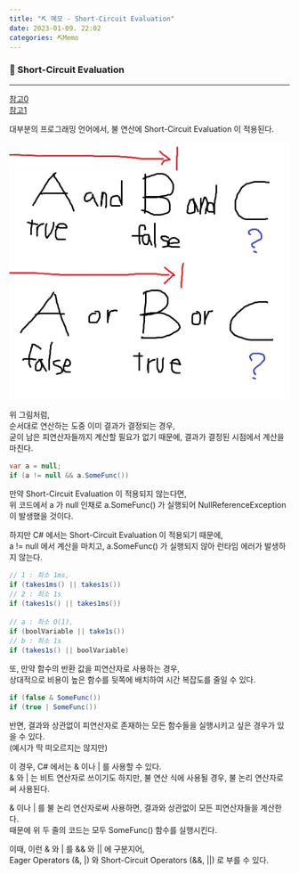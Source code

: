 ```yaml
---
title: "⛏️ 메모 - Short-Circuit Evaluation"
date: 2023-01-09. 22:02
categories: ⛏️Memo
---
```


### 💎 Short-Circuit Evaluation

---

[참고0](https://en.wikipedia.org/wiki/Short-circuit_evaluation)  
[참고1](https://code-lab1.tistory.com/68)  

대부분의 프로그래밍 언어에서, 불 연산에 Short-Circuit Evaluation 이 적용된다.  

![그림](/assets/img/2023/230109_0000.jpg)

위 그림처럼,  
순서대로 연산하는 도중 이미 결과가 결정되는 경우,  
굳이 남은 피연산자들까지 계산할 필요가 없기 때문에, 결과가 결정된 시점에서 계산을 마친다.  

```cs
var a = null;
if (a != null && a.SomeFunc())
```

만약 Short-Circuit Evaluation 이 적용되지 않는다면,  
위 코드에서 a 가 null 인채로 a.SomeFunc() 가 실행되어 NullReferenceException 이 발생했을 것이다.  

하지만 C# 에서는 Short-Circuit Evaluation 이 적용되기 때문에,  
a != null 에서 계산을 마치고, a.SomeFunc() 가 실행되지 않아 런타임 에러가 발생하지 않는다.

```cs
// 1 : 최소 1ms,
if (takes1ms() || takes1s())
// 2 : 최소 1s
if (takes1s() || takes1ms())

// a : 최소 O(1),
if (boolVariable || take1s())
// b : 최소 1s
if (takes1s() || boolVariable)
```

또, 만약 함수의 반환 값을 피연산자로 사용하는 경우,  
상대적으로 비용이 높은 함수를 뒷쪽에 배치하여 시간 복잡도를 줄일 수 있다.  

```cs
if (false & SomeFunc())
if (true | SomeFunc())
```

반면, 결과와 상관없이 피연산자로 존재하는 모든 함수들을 실행시키고 싶은 경우가 있을 수 있다.  
(예시가 딱 떠오르지는 않지만)  

이 경우, C# 에서는 & 이나 | 를 사용할 수 있다.  
& 와 | 는 비트 연산자로 쓰이기도 하지만, 불 연산 식에 사용될 경우, 불 논리 연산자로써 사용된다.  

& 이나 | 를 불 논리 연산자로써 사용하면, 결과와 상관없이 모든 피연산자들을 계산한다.  
때문에 위 두 줄의 코드는 모두 SomeFunc() 함수를 실행시킨다.  

이때, 이런 & 와 | 를 && 와 || 에 구분지어,  
Eager Operators (&, |) 와 Short-Circuit Operators (&&, ||) 로 부를 수 있다.  
